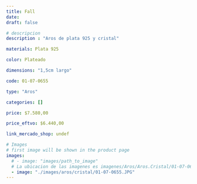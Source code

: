 ```yaml
---
title: Fall
date: 
draft: false

# descripcion
description : "Aros de plata 925 y cristal"

materials: Plata 925

color: Plateado

dimensions: "1,5cm largo"

code: 01-07-0655

type: "Aros"

categories: []

price: $7.580,00

price_eftvo: $6.440,00

link_mercado_shop: undef

# Images
# first image will be shown in the product page
images:
  # - image: "images/path_to_image"
  # La ubicacion de las imagenes es imagenes/Aros/Aros.Cristal/01-07-0655-fall
  - image: "./images/aros/cristal/01-07-0655.JPG"
---
```

